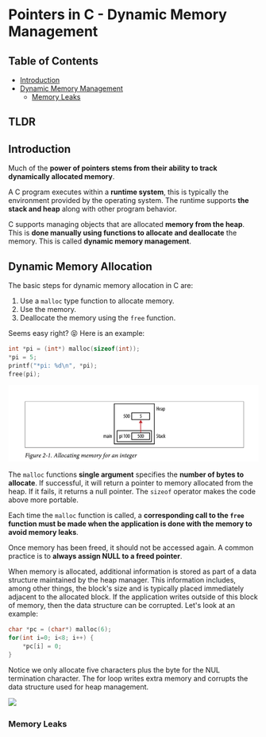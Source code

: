# Pointers in C - Dynamic Memory Management

## Table of Contents

* [Introduction](#introduction)
* [Dynamic Memory Management](#dynamic-memory-management)
    * [Memory Leaks](#memory-leaks)

## TLDR

## Introduction

Much of the **power of pointers stems from their ability to track dynamically allocated memory**.

A C program executes within a **runtime system**, this is typically the environment provided by the operating system. The runtime supports **the stack and heap** along with other program behavior.

C supports managing objects that are allocated **memory from the heap**. This is **done manually using functions to allocate and deallocate** the memory. This is called **dynamic memory management**.

## Dynamic Memory Allocation

The basic steps for dynamic memory allocation in C are:
1. Use a `malloc` type function to allocate memory.
2. Use the memory.
3. Deallocate the memory using the `free` function.

Seems easy right? 😝 Here is an example:

```c
int *pi = (int*) malloc(sizeof(int));
*pi = 5;
printf("*pi: %d\n", *pi);
free(pi);
```

<img src="2_resources/allocate_int.png">

The `malloc` functions **single argument** specifies the **number of bytes to allocate**. If successful, it will return a pointer to memory allocated from the heap. If it fails, it returns a null pointer. The `sizeof` operator makes the code above more portable.

Each time the `malloc` function is called, a **corresponding call to the `free` function must be made when the application is done with the memory to avoid memory leaks**.

Once memory has been freed, it should not be accessed again. A common practice is to **always assign NULL to a freed pointer**.

When memory is allocated, additional information is stored as part of a data structure maintained by the heap manager. This information includes, among other things, the block's size and is typically placed immediately adjacent to the allocated block. If the application writes outside of this block of memory, then the data structure can be corrupted. Let's look at an example:

```c
char *pc = (char*) malloc(6);
for(int i=0; i<8; i++) {
    *pc[i] = 0;
}
```

Notice we only allocate five characters plus the byte for the NUL termination character. The for loop writes extra memory and corrupts the data structure used for heap management.

<img src="2_resources/extra_memory.md">

### Memory Leaks